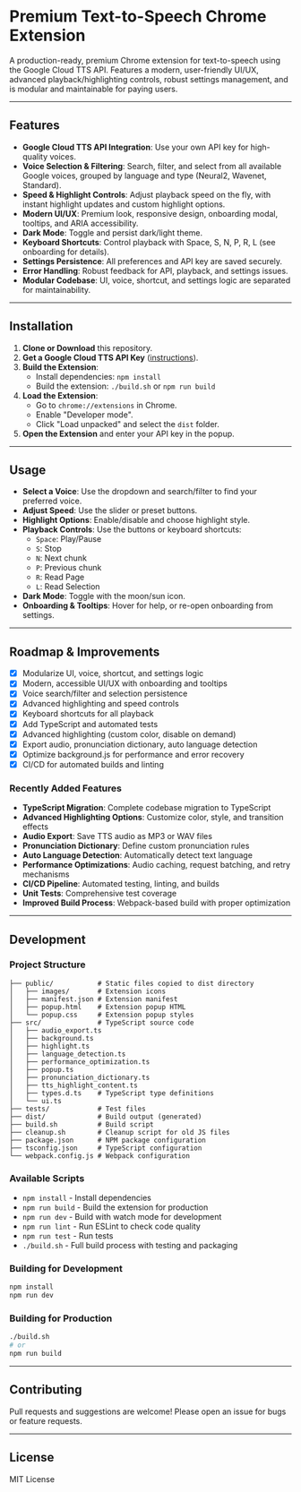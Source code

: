 # Premium Text-to-Speech Chrome Extension

A production-ready, premium Chrome extension for text-to-speech using the Google Cloud TTS API. Features a modern, user-friendly UI/UX, advanced playback/highlighting controls, robust settings management, and is modular and maintainable for paying users.

---

## Features

- **Google Cloud TTS API Integration**: Use your own API key for high-quality voices.
- **Voice Selection & Filtering**: Search, filter, and select from all available Google voices, grouped by language and type (Neural2, Wavenet, Standard).
- **Speed & Highlight Controls**: Adjust playback speed on the fly, with instant highlight updates and custom highlight options.
- **Modern UI/UX**: Premium look, responsive design, onboarding modal, tooltips, and ARIA accessibility.
- **Dark Mode**: Toggle and persist dark/light theme.
- **Keyboard Shortcuts**: Control playback with Space, S, N, P, R, L (see onboarding for details).
- **Settings Persistence**: All preferences and API key are saved securely.
- **Error Handling**: Robust feedback for API, playback, and settings issues.
- **Modular Codebase**: UI, voice, shortcut, and settings logic are separated for maintainability.

---

## Installation

1. **Clone or Download** this repository.
2. **Get a Google Cloud TTS API Key** ([instructions](https://cloud.google.com/text-to-speech/docs/quickstart-client-libraries)).
3. **Build the Extension**:
   - Install dependencies: `npm install`
   - Build the extension: `./build.sh` or `npm run build`
4. **Load the Extension**:
   - Go to `chrome://extensions` in Chrome.
   - Enable "Developer mode".
   - Click "Load unpacked" and select the `dist` folder.
5. **Open the Extension** and enter your API key in the popup.

---

## Usage

- **Select a Voice**: Use the dropdown and search/filter to find your preferred voice.
- **Adjust Speed**: Use the slider or preset buttons.
- **Highlight Options**: Enable/disable and choose highlight style.
- **Playback Controls**: Use the buttons or keyboard shortcuts:
  - `Space`: Play/Pause
  - `S`: Stop
  - `N`: Next chunk
  - `P`: Previous chunk
  - `R`: Read Page
  - `L`: Read Selection
- **Dark Mode**: Toggle with the moon/sun icon.
- **Onboarding & Tooltips**: Hover for help, or re-open onboarding from settings.

---

## Roadmap & Improvements

- [x] Modularize UI, voice, shortcut, and settings logic
- [x] Modern, accessible UI/UX with onboarding and tooltips
- [x] Voice search/filter and selection persistence
- [x] Advanced highlighting and speed controls
- [x] Keyboard shortcuts for all playback
- [x] Add TypeScript and automated tests
- [x] Advanced highlighting (custom color, disable on demand)
- [x] Export audio, pronunciation dictionary, auto language detection
- [x] Optimize background.js for performance and error recovery
- [x] CI/CD for automated builds and linting

### Recently Added Features

- **TypeScript Migration**: Complete codebase migration to TypeScript
- **Advanced Highlighting Options**: Customize color, style, and transition effects
- **Audio Export**: Save TTS audio as MP3 or WAV files
- **Pronunciation Dictionary**: Define custom pronunciation rules
- **Auto Language Detection**: Automatically detect text language
- **Performance Optimizations**: Audio caching, request batching, and retry mechanisms
- **CI/CD Pipeline**: Automated testing, linting, and builds
- **Unit Tests**: Comprehensive test coverage
- **Improved Build Process**: Webpack-based build with proper optimization

---

## Development

### Project Structure
```
├── public/           # Static files copied to dist directory
│   ├── images/       # Extension icons
│   ├── manifest.json # Extension manifest
│   ├── popup.html    # Extension popup HTML
│   └── popup.css     # Extension popup styles
├── src/              # TypeScript source code
│   ├── audio_export.ts
│   ├── background.ts
│   ├── highlight.ts
│   ├── language_detection.ts
│   ├── performance_optimization.ts
│   ├── popup.ts
│   ├── pronunciation_dictionary.ts
│   ├── tts_highlight_content.ts
│   ├── types.d.ts    # TypeScript type definitions
│   └── ui.ts
├── tests/            # Test files
├── dist/             # Build output (generated)
├── build.sh          # Build script
├── cleanup.sh        # Cleanup script for old JS files
├── package.json      # NPM package configuration
├── tsconfig.json     # TypeScript configuration
└── webpack.config.js # Webpack configuration
```

### Available Scripts
- `npm install` - Install dependencies
- `npm run build` - Build the extension for production
- `npm run dev` - Build with watch mode for development
- `npm run lint` - Run ESLint to check code quality
- `npm run test` - Run tests
- `./build.sh` - Full build process with testing and packaging

### Building for Development
```bash
npm install
npm run dev
```

### Building for Production
```bash
./build.sh
# or
npm run build
```

---

## Contributing

Pull requests and suggestions are welcome! Please open an issue for bugs or feature requests.

---

## License

MIT License
